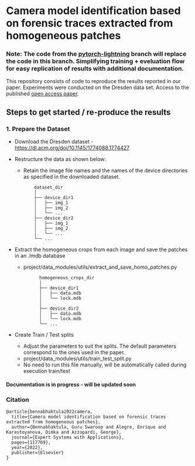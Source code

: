 # Camera model identification based on forensic traces extracted from homogeneous patches

### Note: The code from the [pytorch-lightning](https://github.com/bgswaroop/scd-images/tree/pytorch-lightning) branch will replace the code in this branch. Simplifying training + eveluation flow for easy replication of results with additional documentation. 

This repository consists of code to reproduce the results reported in our paper. Experiments were conducted on
the Dresden data set. Access to the published [open access paper](https://doi.org/10.1016/j.eswa.2022.117769).

## Steps to get started / re-produce the results
### 1. Prepare the Dataset
- Download the Dresden dataset - https://dl.acm.org/doi/10.1145/1774088.1774427
- Restructure the data as shown below:

  - Retain the image file names and the names of the device directories as specified in the downloaded dataset.

            dataset_dir
            │
            ├── device_dir1
            │   ├── img_1
            │   ├── img_2
            │   └── ...
            ├── device_dir2
            │   ├── img_1
            │   ├── img_2
            │   └── ...
            └── ...

- Extract the homogeneous crops from each image and save the patches in an .lmdb database
  - project/data_modules/utils/extract_and_save_homo_patches.py

              homogeneous_crops_dir
              │
              ├── device_dir1
              │   ├── data.mdb
              │   └── lock.mdb
              │
              ├── device_dir2
              │   ├── data.mdb
              │   └── lock.mdb
              └── ...

- Create Train / Test splits 
  - Adjust the parameters to suit the splits. The default parameters correspond to the ones used in the paper.
  - project/data_modules/utils/train_test_split.py
  - No need to run this file manually, will be automatically called during execution train/test


#### Documentation is in progress - will be updated soon


  
### Citation

```
@article{bennabhaktula2022camera,
  title={Camera model identification based on forensic traces extracted from homogeneous patches},
  author={Bennabhaktula, Guru Swaroop and Alegre, Enrique and Karastoyanova, Dimka and Azzopardi, George},
  journal={Expert Systems with Applications},
  pages={117769},
  year={2022},
  publisher={Elsevier}
}
```   
